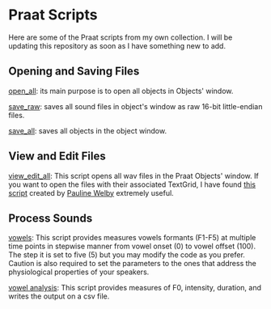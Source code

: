 # Praat Scripts
Here are some of the Praat scripts from my own collection. I will be updating this repository as soon as I have something new to add.

## Opening and Saving Files
[open_all](./code/open_all.praat): its main purpose is to open all objects in Objects' window.

[save_raw](./code/save_raw.praat): saves all sound files in object's window as raw 16-bit little-endian files.

[save_all](./code/save_all.praat): saves all objects in the object window.

## View and Edit Files
[view_edit_all](./code/view_edit_all.praat): This script opens all wav files in the Praat Objects' window. If you want to open the files with their associated TextGrid, I have found [this script](./code/check2.praat) created by [Pauline Welby](http://aune.lpl.univ-aix.fr/~welby/PAGES/praat-fr.html) extremely useful.


## Process Sounds
[vowels](./code/vowels.praat): This script provides measures vowels formants (F1-F5) at multiple time points in stepwise manner from vowel onset (0) to vowel offset (100). The step it is set to five (5) but you may modify the code as you prefer. Caution is also required to set the parameters to the ones that address the physiological properties of your speakers. 

[vowel analysis](./code/tier_analysis_write): This script provides measures of F0, intensity, duration, and writes the output on a csv file.